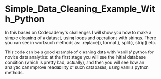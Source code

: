 # Simple_Data_Cleaning_Example_With_Python
In this based on Codecademy's challenges I will show you how to make
a simple cleaning of a dataset, using loops and operations with strings. 
There you can see in worksuch methods as: .replace(), format(), split(), strip() etc.

This code can be a good example of cleaning data with 'vanilla' python for novice data analytics:
at the first stage you will see the initial database condition (which is pretty bad, actually),
and then you will see how an analytic can improve readability of such databases, using vanilla python methods.
